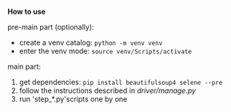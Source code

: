 **How to use**

pre-main part (optionally):
- create a venv catalog: ```python -m venv venv```
- enter the venv mode: ```source venv/Scripts/activate```

main part:
1) get dependencies: ```pip install beautifulsoup4 selene --pre```
2) follow the instructions described in *driver/manage.py* 
3) run 'step_*.py'scripts one by one